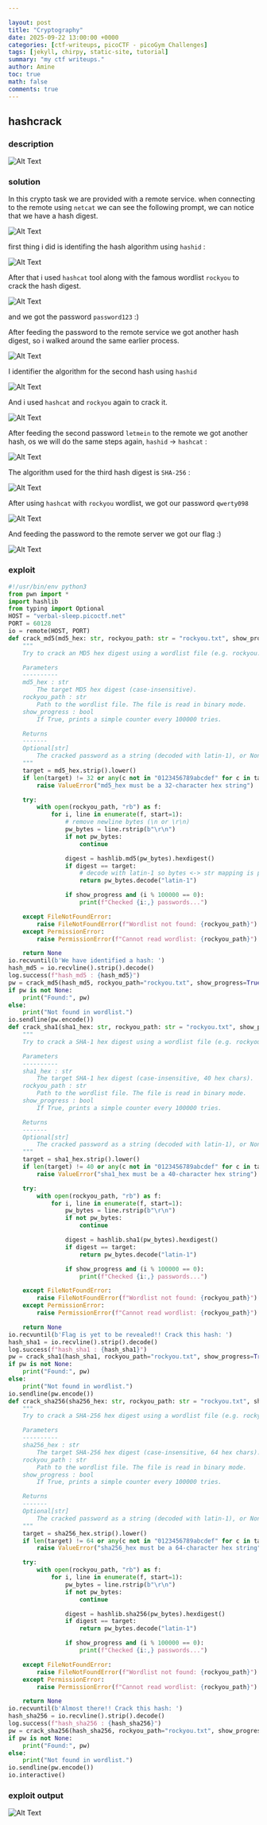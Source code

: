 ```yaml
---

layout: post
title: "Cryptography"
date: 2025-09-22 13:00:00 +0000
categories: [ctf-writeups, picoCTF - picoGym Challenges]
tags: [jekyll, chirpy, static-site, tutorial]
summary: "my ctf writeups."
author: Amine
toc: true
math: false
comments: true
---
```


## hashcrack

### description

![Alt Text](/assets/posts/pico-ctf/cryptography/hashcrack/1.png)

### solution

In this crypto task we are provided with a remote service.
when connecting to the remote using `netcat` we can see the following prompt, we can notice that we have a hash digest.

![Alt Text](/assets/posts/pico-ctf/cryptography/hashcrack/2.png)

first thing i did is identifing the hash algorithm using `hashid` :

![Alt Text](/assets/posts/pico-ctf/cryptography/hashcrack/3.png)

After that i used `hashcat` tool along with the famous wordlist `rockyou` to crack the hash digest.

![Alt Text](/assets/posts/pico-ctf/cryptography/hashcrack/4.png)

and we got the password `password123` :) 

After feeding the password to the remote service we got another hash digest, so i walked around the same earlier process.

![Alt Text](/assets/posts/pico-ctf/cryptography/hashcrack/5.png)

I identifier the algorithm for the second hash using `hashid` 

![Alt Text](/assets/posts/pico-ctf/cryptography/hashcrack/6.png)

And i used `hashcat` and `rockyou` again to crack it.

![Alt Text](/assets/posts/pico-ctf/cryptography/hashcrack/7.png)

After feeding the second password `letmein` to the remote we got another hash, os we will do the same steps again, `hashid` -> `hashcat` :

![Alt Text](/assets/posts/pico-ctf/cryptography/hashcrack/8.png)

The algorithm used for the third hash digest is `SHA-256` :

![Alt Text](/assets/posts/pico-ctf/cryptography/hashcrack/9.png)

After using `hashcat` with `rockyou` wordlist, we got our password `qwerty098`

![Alt Text](/assets/posts/pico-ctf/cryptography/hashcrack/10.png)

And feeding the password to the remote server we got our flag :)

![Alt Text](/assets/posts/pico-ctf/cryptography/hashcrack/11.png)

### exploit

```python
#!/usr/bin/env python3
from pwn import *
import hashlib
from typing import Optional
HOST = "verbal-sleep.picoctf.net"
PORT = 60128
io = remote(HOST, PORT)
def crack_md5(md5_hex: str, rockyou_path: str = "rockyou.txt", show_progress: bool = False) -> Optional[str]:
    """
    Try to crack an MD5 hex digest using a wordlist file (e.g. rockyou.txt).

    Parameters
    ----------
    md5_hex : str
        The target MD5 hex digest (case-insensitive).
    rockyou_path : str
        Path to the wordlist file. The file is read in binary mode.
    show_progress : bool
        If True, prints a simple counter every 100000 tries.

    Returns
    -------
    Optional[str]
        The cracked password as a string (decoded with latin-1), or None if not found.
    """
    target = md5_hex.strip().lower()
    if len(target) != 32 or any(c not in "0123456789abcdef" for c in target):
        raise ValueError("md5_hex must be a 32-character hex string")

    try:
        with open(rockyou_path, "rb") as f:
            for i, line in enumerate(f, start=1):
                # remove newline bytes (\n or \r\n)
                pw_bytes = line.rstrip(b"\r\n")
                if not pw_bytes:
                    continue

                digest = hashlib.md5(pw_bytes).hexdigest()
                if digest == target:
                    # decode with latin-1 so bytes <-> str mapping is preserved
                    return pw_bytes.decode("latin-1")

                if show_progress and (i % 100000 == 0):
                    print(f"Checked {i:,} passwords...")

    except FileNotFoundError:
        raise FileNotFoundError(f"Wordlist not found: {rockyou_path}")
    except PermissionError:
        raise PermissionError(f"Cannot read wordlist: {rockyou_path}")

    return None
io.recvuntil(b'We have identified a hash: ')
hash_md5 = io.recvline().strip().decode()
log.success(f"hash_md5 : {hash_md5}")
pw = crack_md5(hash_md5, rockyou_path="rockyou.txt", show_progress=True)
if pw is not None:
    print("Found:", pw)
else:
    print("Not found in wordlist.")
io.sendline(pw.encode())
def crack_sha1(sha1_hex: str, rockyou_path: str = "rockyou.txt", show_progress: bool = False) -> Optional[str]:
    """
    Try to crack a SHA-1 hex digest using a wordlist file (e.g. rockyou.txt).

    Parameters
    ----------
    sha1_hex : str
        The target SHA-1 hex digest (case-insensitive, 40 hex chars).
    rockyou_path : str
        Path to the wordlist file. The file is read in binary mode.
    show_progress : bool
        If True, prints a simple counter every 100000 tries.

    Returns
    -------
    Optional[str]
        The cracked password as a string (decoded with latin-1), or None if not found.
    """
    target = sha1_hex.strip().lower()
    if len(target) != 40 or any(c not in "0123456789abcdef" for c in target):
        raise ValueError("sha1_hex must be a 40-character hex string")

    try:
        with open(rockyou_path, "rb") as f:
            for i, line in enumerate(f, start=1):
                pw_bytes = line.rstrip(b"\r\n")
                if not pw_bytes:
                    continue

                digest = hashlib.sha1(pw_bytes).hexdigest()
                if digest == target:
                    return pw_bytes.decode("latin-1")

                if show_progress and (i % 100000 == 0):
                    print(f"Checked {i:,} passwords...")

    except FileNotFoundError:
        raise FileNotFoundError(f"Wordlist not found: {rockyou_path}")
    except PermissionError:
        raise PermissionError(f"Cannot read wordlist: {rockyou_path}")

    return None
io.recvuntil(b'Flag is yet to be revealed!! Crack this hash: ')
hash_sha1 = io.recvline().strip().decode()
log.success(f"hash_sha1 : {hash_sha1}")
pw = crack_sha1(hash_sha1, rockyou_path="rockyou.txt", show_progress=True)
if pw is not None:
    print("Found:", pw)
else:
    print("Not found in wordlist.")
io.sendline(pw.encode())
def crack_sha256(sha256_hex: str, rockyou_path: str = "rockyou.txt", show_progress: bool = False) -> Optional[str]:
    """
    Try to crack a SHA-256 hex digest using a wordlist file (e.g. rockyou.txt).

    Parameters
    ----------
    sha256_hex : str
        The target SHA-256 hex digest (case-insensitive, 64 hex chars).
    rockyou_path : str
        Path to the wordlist file. The file is read in binary mode.
    show_progress : bool
        If True, prints a simple counter every 100000 tries.

    Returns
    -------
    Optional[str]
        The cracked password as a string (decoded with latin-1), or None if not found.
    """
    target = sha256_hex.strip().lower()
    if len(target) != 64 or any(c not in "0123456789abcdef" for c in target):
        raise ValueError("sha256_hex must be a 64-character hex string")

    try:
        with open(rockyou_path, "rb") as f:
            for i, line in enumerate(f, start=1):
                pw_bytes = line.rstrip(b"\r\n")
                if not pw_bytes:
                    continue

                digest = hashlib.sha256(pw_bytes).hexdigest()
                if digest == target:
                    return pw_bytes.decode("latin-1")

                if show_progress and (i % 100000 == 0):
                    print(f"Checked {i:,} passwords...")

    except FileNotFoundError:
        raise FileNotFoundError(f"Wordlist not found: {rockyou_path}")
    except PermissionError:
        raise PermissionError(f"Cannot read wordlist: {rockyou_path}")

    return None
io.recvuntil(b'Almost there!! Crack this hash: ')
hash_sha256 = io.recvline().strip().decode()
log.success(f"hash_sha256 : {hash_sha256}")
pw = crack_sha256(hash_sha256, rockyou_path="rockyou.txt", show_progress=True)
if pw is not None:
    print("Found:", pw)
else:
    print("Not found in wordlist.")
io.sendline(pw.encode())
io.interactive()
```

### exploit output

![Alt Text](/assets/posts/pico-ctf/cryptography/hashcrack/12.png)
